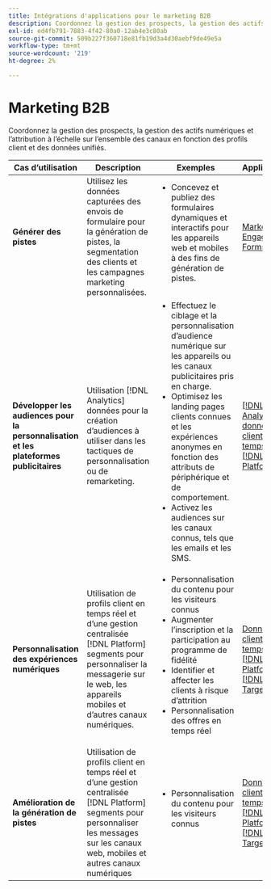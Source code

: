 ```yaml
---
title: Intégrations d'applications pour le marketing B2B
description: Coordonnez la gestion des prospects, la gestion des actifs numériques et l’attribution à l’échelle sur l’ensemble des canaux en fonction des profils client et des données unifiés.
exl-id: ed4fb791-7883-4f42-80a0-12ab4e3c80ab
source-git-commit: 509b227f360718e81fb19d3a4d30aebf9de49e5a
workflow-type: tm+mt
source-wordcount: '219'
ht-degree: 2%

---
```


# Marketing B2B

Coordonnez la gestion des prospects, la gestion des actifs numériques et l’attribution à l’échelle sur l’ensemble des canaux en fonction des profils client et des données unifiés.


<table>

<thead>
    <tr>
      <th>Cas d’utilisation</th>
      <th>Description</th>
      <th>Exemples</th>
      <th>Applications</th>
    </tr>
  </thead>

<tbody>
<tr>
  <td><strong>Générer des pistes</strong><br/></td>
  <td>Utilisez les données capturées des envois de formulaire pour la génération de pistes, la segmentation des clients et les campagnes marketing personnalisées.
  </td>
  <td>
    <ul style="margin-top: 0;">
      <li>Concevez et publiez des formulaires dynamiques et interactifs pour les appareils web et mobiles à des fins de génération de pistes.</li>
    </ul>
  </td>
  <td><a href= "../integrations-between-applications/marketo/marketo-experience-manager.md"> Marketo Engage et Forms</a></td>
</tr>


<tr>
  <td rowspan="1"><strong>Développer les audiences pour la personnalisation et les plateformes publicitaires</strong><br/></td> 
  <td>Utilisation [!DNL Analytics] données pour la création d’audiences à utiliser dans les tactiques de personnalisation ou de remarketing.</td>
  <td>
    <ul style="margin-top: 0;">
      <li>Effectuez le ciblage et la personnalisation d’audience numérique sur les appareils ou les canaux publicitaires pris en charge.</li>
      <li>Optimisez les landing pages clients connues et les expériences anonymes en fonction des attributs de périphérique et de comportement.</li>
      <li>Activez les audiences sur les canaux connus, tels que les emails et les SMS.</li>
    </ul>    
  </td>
  <td><a href="../integrations-between-applications/analytics/analytics-rtcdp.md">[!DNL Analytics] et données client en temps réel [!DNL Platform]</a></td>
</tr>

<tr>
  <td><strong>Personnalisation des expériences numériques</strong><br/></td>
  <td> Utilisation de profils client en temps réel et d’une gestion centralisée [!DNL Platform] segments pour personnaliser la messagerie sur le web, les appareils mobiles et d’autres canaux numériques.
  </td>
  <td>
    <ul style="margin-top: 0;">
      <li>Personnalisation du contenu pour les visiteurs connus</li>
      <li>Augmenter l’inscription et la participation au programme de fidélité</li>
      <li>Identifier et affecter les clients à risque d’attrition</li>
      <li>Personnalisation des offres en temps réel</li>
    </ul>
  </td>
  <td><a href="../integrations-between-applications/rtcdp/rtcdp-target.md">Données client en temps réel [!DNL Platform] et [!DNL Target]</a></td>
</tr>

<tr>
  <td><strong>Amélioration de la génération de pistes</strong><br/></td>
  <td>
    Utilisation de profils client en temps réel et d’une gestion centralisée [!DNL Platform] segments pour personnaliser les messages sur les canaux web, mobiles et autres canaux numériques
  </td>
  <td>
    <ul style="margin-top: 0;">
      <li>Personnalisation du contenu pour les visiteurs connus</li>
    </ul>
  </td>
  <td><a href="../integrations-between-applications/rtcdp/rtcdp-target.md">Données client en temps réel [!DNL Platform] et [!DNL Target]</a></td>
</tr>
</tbody>
</table>
